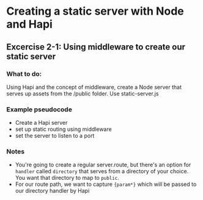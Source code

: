 # Creating a static server with Node and Hapi

## Excercise 2-1: Using middleware to create our static server

### What to do:

Using Hapi and the concept of middleware, create a Node server that serves up assets from the /public folder. Use static-server.js

### Example pseudocode

* Create a Hapi server
* set up static routing using middleware
* set the server to listen to a port

### Notes

* You're going to create a regular server.route, but there's an option for
`handler` called `directory` that serves from a directory of your choice.
You want that directory to map to `public`.
* For our route path, we want to capture `{param*}` which will be passed to
our directory handler by Hapi